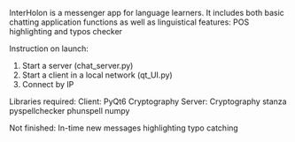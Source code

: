 InterHolon is a messenger app for language learners. It includes both basic chatting application functions as well as linguistical features: POS highlighting and typos checker

Instruction on launch:
  1) Start a server (chat_server.py)
  2) Start a client in a local network (qt_UI.py)
  3) Connect by IP

Libraries required:
  Client:
    PyQt6
    Cryptography
  Server:
    Cryptography
    stanza
    pyspellchecker
    phunspell
    numpy

Not finished:
In-time new messages highlighting
typo catching
